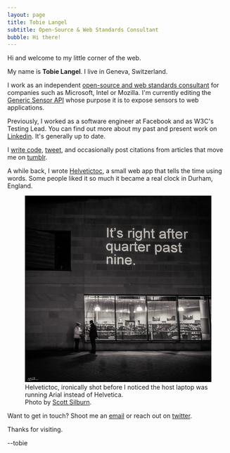 ```yaml
---
layout: page
title: Tobie Langel
subtitle: Open-Source & Web Standards Consultant
bubble: Hi there!
---
```


Hi and welcome to my little corner of the web.

My name is **Tobie Langel**. I live in Geneva, Switzerland.

I work as an independent [open-source and web standards consultant](http://www.codespeaks.com)
for companies such as Microsoft, Intel or Mozilla.
I'm currently editing the [Generic Sensor API](https://w3c.github.io/sensors/)
whose purpose it is to expose sensors to web applications.

Previously, I worked as a software engineer at Facebook
and as W3C's Testing Lead.
You can find out more about my past and present work on [Linkedin](https://ch.linkedin.com/in/tobielangel).
It's generally up to date.

I [write code](https://github.com/tobie),
[tweet](https://twitter.com/tobie),
and occasionally post citations from articles that move me on [tumblr](http://blog.tobie.me/).

A while back, I wrote [Helvetictoc](http://www.helvetictoc.com),
a small web app that tells the time using words.
Some people liked it so much it became a real clock in Durham, England.

<figure>
    <img alt="Helvetictoc displayed in Durham, England at night." src="/images/helvetictoc.jpg" />
    <figcaption>
    Helvetictoc, ironically shot before
    I noticed the host laptop was running Arial instead of Helvetica.<br>
    Photo by <a href="http://blog.internalreflections.co.uk/">Scott Silburn</a>.
    </figcaption>
</figure>

Want to get in touch? Shoot me an [email](mailto:tobie@codespeaks.com) or reach out on [twitter](https://twitter.com/tobie).

Thanks for visiting.

\--tobie